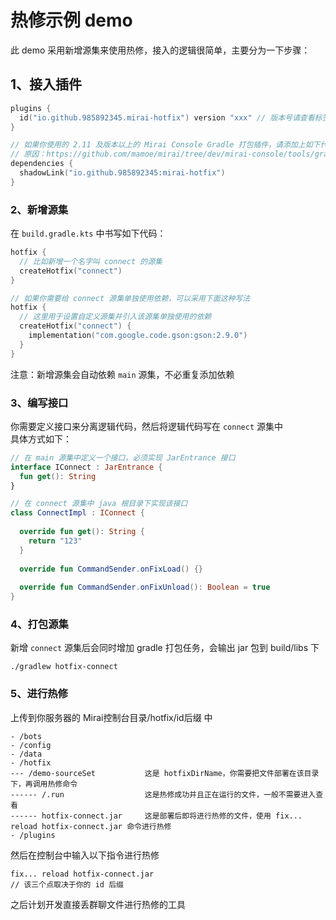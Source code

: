 # 热修示例 demo
 此 demo 采用新增源集来使用热修，接入的逻辑很简单，主要分为一下步骤：

## 1、接入插件
```kotlin
plugins {
  id("io.github.985892345.mirai-hotfix") version "xxx" // 版本号请查看标签
}

// 如果你使用的 2.11 及版本以上的 Mirai Console Gradle 打包插件，请添加上如下代码
// 原因：https://github.com/mamoe/mirai/tree/dev/mirai-console/tools/gradle-plugin
dependencies {
  shadowLink("io.github.985892345:mirai-hotfix")
}
```

### 2、新增源集
在 `build.gradle.kts` 中书写如下代码：
```kotlin
hotfix {
  // 比如新增一个名字叫 connect 的源集
  createHotfix("connect")
}

// 如果你需要给 connect 源集单独使用依赖，可以采用下面这种写法
hotfix {
  // 这里用于设置自定义源集并引入该源集单独使用的依赖
  createHotfix("connect") {
    implementation("com.google.code.gson:gson:2.9.0")
  }
}
```
注意：新增源集会自动依赖 `main` 源集，不必重复添加依赖

### 3、编写接口
你需要定义接口来分离逻辑代码，然后将逻辑代码写在 `connect` 源集中  
具体方式如下：
```kotlin
// 在 main 源集中定义一个接口，必须实现 JarEntrance 接口
interface IConnect : JarEntrance {
  fun get(): String
}

// 在 connect 源集中 java 根目录下实现该接口
class ConnectImpl : IConnect {
  
  override fun get(): String {
    return "123"
  }
  
  override fun CommandSender.onFixLoad() {}
  
  override fun CommandSender.onFixUnload(): Boolean = true
}
```

### 4、打包源集
新增 `connect` 源集后会同时增加 gradle 打包任务，会输出 jar 包到 build/libs 下
```
./gradlew hotfix-connect
```

### 5、进行热修
上传到你服务器的 Mirai控制台目录/hotfix/id后缀 中
```
- /bots
- /config
- /data
- /hotfix
--- /demo-sourceSet           这是 hotfixDirName，你需要把文件部署在该目录下，再调用热修命令
------ /.run                  这是热修成功并且正在运行的文件，一般不需要进入查看
------ hotfix-connect.jar     这是部署后即将进行热修的文件，使用 fix... reload hotfix-connect.jar 命令进行热修
- /plugins
```

然后在控制台中输入以下指令进行热修
```
fix... reload hotfix-connect.jar 
// 该三个点取决于你的 id 后缀
```

之后计划开发直接丢群聊文件进行热修的工具



